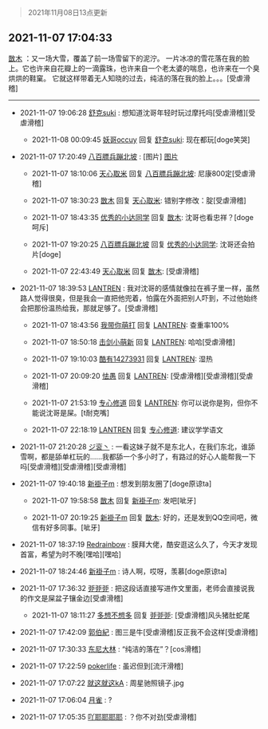 > 2021年11月08日13点更新
<link rel="stylesheet" href="https://cdn.jsdelivr.net/gh/taotie6/sampleJSON@main/css/photo_show.css">
<meta name="referrer" content="no-referrer" />


 ## 2021-11-07 17:04:33 

 [㪚木](https://www.coolapk.com/feed/31292849?shareKey=MWIxZTZjYTQ1YjVlNjE4N2EzMDc~) ：又一场大雪，覆盖了前一场雪留下的泥泞。
一片冰凉的雪花落在我的脸上。它也许来自花瓣上的一滴露珠，也许来自一个老太婆的喘息，也许来在一个臭烘烘的鞋窠。
它就这样带着无人知晓的过去，纯洁的落在我的脸上。。。[受虐滑稽] 

<div class="album">
</div>

 ------- 

- 2021-11-07 19:06:28 [舒克suki](uid=1604292) : 想知道沈哥年轻时玩过摩托吗[受虐滑稽][受虐滑稽] 

    - 2021-11-08 00:09:45 [妖哥occuy](uid=1388591) 回复 [舒克suki](uid=1604292): 现在都玩[doge笑哭] 

- 2021-11-07 17:20:49 [八百膘兵蹦北坡](uid=1105274) : [图片] [图片](http://image.coolapk.com/feed/2021/1107/17/1105274_6555d59d_6848_9011@2400x1080.jpeg)

    - 2021-11-07 18:10:06 [天心取米](uid=2132901) 回复 [八百膘兵蹦北坡](uid=1105274): 尼康800定[受虐滑稽] 

    - 2021-11-07 18:30:23 [㪚木](uid=1081091) 回复 [天心取米](uid=2132901): 错别字修改：腚[受虐滑稽] 

    - 2021-11-07 18:43:35 [优秀的小达同学](uid=3114536) 回复 [㪚木](uid=1081091): 沈哥也看忠祥？[doge呵斥] 

    - 2021-11-07 19:20:25 [八百膘兵蹦北坡](uid=1105274) 回复 [优秀的小达同学](uid=3114536): 沈哥还会拍片[doge] 

    - 2021-11-07 22:43:49 [天心取米](uid=2132901) 回复 [㪚木](uid=1081091): [受虐滑稽] 

- 2021-11-07 18:39:53 [LANTREN](uid=2194571) : 我对沈哥的感情就像拉在裤子里一样，虽然路人觉得很臭，但是我会一直把他兜着，怕露在外面把别人吓到，不过他始终会把那份温热给我，那就足够了。[受虐滑稽] 

    - 2021-11-07 18:43:56 [我带你萌打](uid=2528841) 回复 [LANTREN](uid=2194571): 查重率100% 

    - 2021-11-07 18:50:18 [击剑小萌新](uid=3435660) 回复 [LANTREN](uid=2194571): 哈哈[受虐滑稽] 

    - 2021-11-07 19:10:03 [酷有14273931](uid=14273931) 回复 [LANTREN](uid=2194571): 湿热 

    - 2021-11-07 20:09:20 [怯愚](uid=1548302) 回复 [LANTREN](uid=2194571): [受虐滑稽][受虐滑稽][受虐滑稽] 

    - 2021-11-07 21:53:19 [专心修道](uid=3218687) 回复 [LANTREN](uid=2194571): 你可以说你是狗，但你不能说沈哥是屎。[t耐克嘴] 

    - 2021-11-07 22:18:19 [LANTREN](uid=2194571) 回复 [专心修道](uid=3218687): 建议学学语文 

- 2021-11-07 21:20:28 [ジ衮丶](uid=494451) : 一看这妹子就不是东北人，在我们东北，谁舔雪啊，都是舔单杠玩的……我都舔一个多小时了，有路过的好心人能帮我一下吗[受虐滑稽][受虐滑稽][受虐滑稽] 

- 2021-11-07 19:40:18 [新褂子m](uid=913624) : 想发到朋友圈了[doge原谅ta] 

    - 2021-11-07 19:58:58 [㪚木](uid=1081091) 回复 [新褂子m](uid=913624): 发吧[呲牙] 

    - 2021-11-07 20:19:25 [新褂子m](uid=913624) 回复 [㪚木](uid=1081091): 好的，还是发到QQ空间吧，微信有好多同事。[呲牙] 

- 2021-11-07 18:37:19 [Redrainbow](uid=1609029) : 膜拜大佬，酷安逛这么久了，今天才发现首富，希望为时不晚[嘿哈][嘿哈] 

- 2021-11-07 18:24:46 [新褂子m](uid=913624) : 诗人啊，哎呀，羡慕[doge原谅ta] 

- 2021-11-07 17:36:32 [戼戼戼](uid=4044548) : 把这段话直接写进作文里面，老师会直接说我的作文是屎盆子镶金边[受虐滑稽] 

    - 2021-11-07 18:11:27 [多想不想多](uid=1473521) 回复 [戼戼戼](uid=4044548): [受虐滑稽]风头猪肚蛇尾 

- 2021-11-07 17:42:09 [郭伯紀](uid=2859803) : 图三是牛[受虐滑稽]反正我不会这样[受虐滑稽] 

- 2021-11-07 17:30:33 [东尼大林](uid=1612569) : “纯洁的落在”？[cos滑稽] 

- 2021-11-07 17:22:59 [pokerlife](uid=575409) : 虽迟但到[流汗滑稽] 

- 2021-11-07 17:07:22 [就这就这kA](uid=12321265) : 周星驰照镜子.jpg 

- 2021-11-07 17:06:04 [月雀](uid=2129791) : ? 

- 2021-11-07 17:05:35 [吖耶耶耶耶](uid=1523259) : ？你不对劲[受虐滑稽] 

